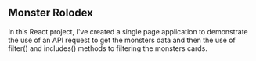 ## Monster Rolodex

In this React project, I've created a single page application to demonstrate the use of an API request to get the monsters data and then the use of filter() and includes() methods to filtering the monsters cards.
